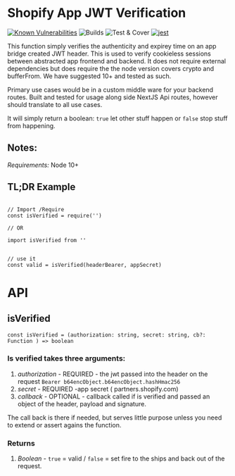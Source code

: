 # Shopify App JWT Verification
[![Known Vulnerabilities](https://snyk.io/test/github/leighs-hammer/shopify-jwt-auth-verify/badge.svg?targetFile=package.json)](https://snyk.io/test/github/leighs-hammer/shopify-jwt-auth-verify?targetFile=package.json)
![Builds](https://github.com/leighs-hammer/shopify-jwt-auth-verify/workflows/Builds/badge.svg)
![Test & Cover](https://github.com/leighs-hammer/shopify-jwt-auth-verify/workflows/Test%20&%20Cover/badge.svg)
[![jest](https://jestjs.io/img/jest-badge.svg)](https://github.com/facebook/jest)


This function simply verifies the authenticity and expirey time on an app bridge created JWT header. This is used to verify cookieless sessions between abstracted app frontend and backend. It does not require external dependencies but does require the the node version covers crypto and bufferFrom. We have suggested 10+ and tested as such.

Primary use cases would be in a custom middle ware for your backend routes. Built and tested for usage along side NextJS Api routes, however should translate to all use cases. 

It will simply return a boolean: `true` let other stuff happen or `false` stop stuff from happening. 

## Notes: 

*Requirements:* Node 10+


## TL;DR Example

```

// Import /Require
const isVerified = require('')

// OR

import isVerified from ''


// use it
const valid = isVerified(headerBearer, appSecret)
```


# API

## isVerified

`const isVerified = (authorization: string, secret: string, cb?: Function ) => boolean`

### Is verified takes three arguments:

1. *authorization* - REQUIRED - the jwt passed into the header on the request 
`Bearer b64encObject.b64encObject.hashHmac256`
2. *secret* - REQUIRED -app secret ( partners.shopify.com)
3. *callback* - OPTIONAL - callback called if is verified and passed an object of the header, payload and signature. 

The call back is there if needed, but serves little purpose unless you need to extend or assert agains the function. 

### Returns

1. *Boolean*  - `true` = valid / `false` = set fire to the ships and back out of the request. 







